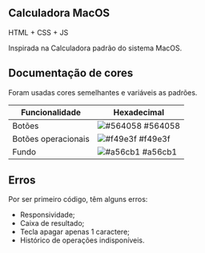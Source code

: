 ## Calculadora MacOS

HTML + CSS + JS

Inspirada na Calculadora padrão do sistema MacOS.

## Documentação de cores

Foram usadas cores semelhantes e variáveis as padrões.

| Funcionalidade               | Hexadecimal                                                |
| ----------------- | ---------------------------------------------------------------- |
| Botões      | ![#564058](https://via.placeholder.com/10/564058?text=+) #564058 |
| Botões operacionais       | ![#f49e3f](https://via.placeholder.com/10/f49e3f?text=+) #f49e3f |
| Fundo       | ![#a56cb1](https://via.placeholder.com/10/a56cb1?text=+) #a56cb1 |



## Erros

Por ser primeiro código, têm alguns erros:
- Responsividade;
- Caixa de resultado;
- Tecla apagar apenas 1 caractere;
- Histórico de operações indisponíveis.
